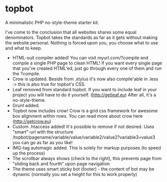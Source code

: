 topbot
======

A minimalistic PHP no-style-theme starter kit.

I've come to the conclusion that all websites shares some equal denominators. Topbot takes the standards as far as it gets without making the website personal. Nothing is forced upon you, you choose what to use and what to keep.

- HTML-suit compiler added! You can visit myurl.com/?compile and compile a single PHP page to clean HTML! If you want every single page that you've created HTML'ed, just go through every one of them and run the ?compile.
- Crow is updated. Beside from .stylus it's now also compile'able in .less :> this is also true for topbot's CSS.
- Leaf removed from standard topbot. If you want to include leaf in your project you will have to do it yourself. (http://getleaf.eu) After all, it's a no-style-theme.
- Grunt added.
- Topbot now includes crow! Crow is a grid css framework for awesome box alignment within rows. 
  You can read more about crow here (http://getcrow.eu)
- Custom .htaccess added! It's possible to remove if not desired. Uses "smart"-url with the 
  structure /topbot/pagename/variable/value/variable2/value2?variable3=value3 you can go as far as you like!
- IMG-tag automagic added. This is solely for markup purposes (to speed up the process)
- The scrollbar always shows (check to the right), this prevents page from "sliding back and fourth" upon page navigation
- The theme uses smart sticky bot (footer) - the content of bot may be dynamic (normally you set a height for this to work properly)